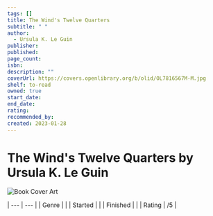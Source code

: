```yaml
---
tags: []
title: The Wind's Twelve Quarters
subtitle: " "
author:
  - Ursula K. Le Guin
publisher: 
published: 
page_count: 
isbn: 
description: ""
coverUrl: https://covers.openlibrary.org/b/olid/OL7816567M-M.jpg
shelf: to-read
owned: true
start_date: 
end_date: 
rating: 
recommended_by: 
created: 2023-01-28
---
```


# The Wind's Twelve Quarters by Ursula K. Le Guin

![Book Cover Art](https://covers.openlibrary.org/b/olid/OL7816567M-M.jpg)


| --- | --- |
| Genre |  |
| Started |  |
| Finished |  |
| Rating | /5 |


